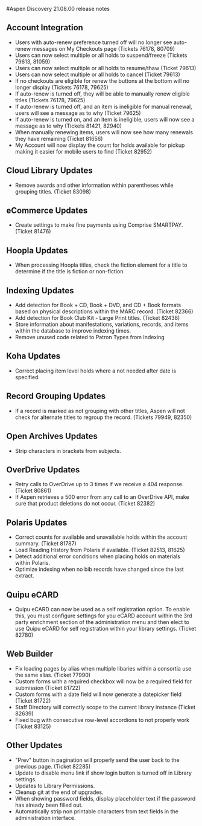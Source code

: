 #Aspen Discovery 21.08.00 release notes
## Account Integration
- Users with auto-renew preference turned off will no longer see auto-renew messages on My Checkouts page (Tickets 76178, 80709)
- Users can now select multiple or all holds to suspend/freeze (Tickets 79613, 81059)
- Users can now select multiple or all holds to resume/thaw (Ticket 79613)
- Users can now select multiple or all holds to cancel (Ticket 79613)
- If no checkouts are eligible for renew the buttons at the bottom will no longer display (Tickets 76178, 79625)
- If auto-renew is turned off, they will be able to manually renew eligible titles (Tickets 76178, 79625)
- If auto-renew is turned off, and an item is ineligible for manual renewal, users will see a message as to why (Ticket 79625)
- If auto-renew is turned on, and an item is ineligible, users will now see a message as to why (Tickets 81421, 82940)
- When manually renewing items, users will now see how many renewals they have remaining (Ticket 81656)
- My Account will now display the count for holds available for pickup making it easier for mobile users to find (Ticket 82952)

## Cloud Library Updates
- Remove awards and other information within parentheses while grouping titles. (Ticket 83098)

## eCommerce Updates
- Create settings to make fine payments using Comprise SMARTPAY. (Ticket 81476)

## Hoopla Updates
- When processing Hoopla titles, check the fiction element for a title to determine if the title is fiction or non-fiction.

## Indexing Updates
- Add detection for Book + CD, Book + DVD, and CD + Book formats based on physical descriptions within the MARC record.  (Ticket 82366)
- Add detection for Book Club Kit - Large Print titles. (Ticket 82438)
- Store information about manifestations, variations, records, and items within the database to improve indexing times. 
- Remove unused code related to Patron Types from Indexing 

## Koha Updates
- Correct placing item level holds where a not needed after date is specified. 

## Record Grouping Updates
- If a record is marked as not grouping with other titles, Aspen will not check for alternate titles to regroup the record. (Tickets 79949, 82350)

## Open Archives Updates
- Strip characters in brackets from subjects. 

## OverDrive Updates
- Retry calls to OverDrive up to 3 times if we receive a 404 response. (Ticket 80861)
- If Aspen retrieves a 500 error from any call to an OverDrive API, make sure that product deletions do not occur. (Ticket 82382)

## Polaris Updates
- Correct counts for available and unavailable holds within the account summary. (Ticket 81787)
- Load Reading History from Polaris if available. (Ticket 82513, 81625)
- Detect additional error conditions when placing holds on materials within Polaris.   
- Optimize indexing when no bib records have changed since the last extract.

## Quipu eCARD
- Quipu eCARD can now be used as a self registration option.  To enable this, you must configure settings for you eCARD account within the 3rd party enrichment section of the administration menu and then elect to use Quipu eCARD for self registration within your library settings. (Ticket 82780)

## Web Builder
- Fix loading pages by alias when multiple libaries within a consortia use the same alias.  (Ticket 77990)
- Custom forms with a required checkbox will now be a required field for submission (Ticket 81722)
- Custom forms with a date field will now generate a datepicker field (Ticket 81722)
- Staff Directory will correctly scope to the current library instance (Ticket 82639)
- Fixed bug with consecutive row-level accordions to not properly work (Ticket 83125)

## Other Updates
- "Prev" button in pagination will properly send the user back to the previous page. (Ticket 82285) 
- Update to disable menu link if show login button is turned off in Library settings.
- Updates to Library Permissions.
- Cleanup git at the end of upgrades. 
- When showing password fields, display placeholder text if the password has already been filled out. 
- Automatically strip non printable characters from text fields in the administration interface.